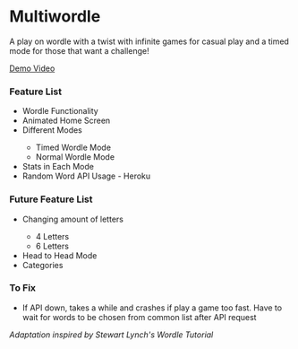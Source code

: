 <h1>Multiwordle</h1>
<p>A play on wordle with a twist with infinite games for casual play and a timed mode for those that want a challenge!</p>

<a href = "https://youtu.be/MViGHyQyjYo">Demo Video</a>

<h3>Feature List</h3>
<ul>
  <li>Wordle Functionality</li>
  <li>Animated Home Screen</li>
  <li>Different Modes</li>
  <ul>
    <li>Timed Wordle Mode</li>
    <li>Normal Wordle Mode</li>
  </ul>
  <li>Stats in Each Mode</li>
  <li>Random Word API Usage - Heroku</li>
</ul>

<h3>Future Feature List</h3>
<ul>
  <li>Changing amount of letters</li>
  <ul>
    <li>4 Letters</li>
    <li>6 Letters</li>
  </ul>
  <li>Head to Head Mode</li>
  <li>Categories</li>
</ul>

<h3>To Fix</h3>
<ul>
  <li>If API down, takes a while and crashes if play a game too fast. Have to wait for words to be chosen from common list after API request</li>
</ul>
<p><i>Adaptation inspired by Stewart Lynch's Wordle Tutorial</i></p>
